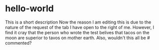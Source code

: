 # hello-world
This is a short description
Now the reason I am editing this is due to the nature of the request of the tab I have open to the right of me. However, I find it cray that the person who wrote the test belives that tacos on the moon are superior to tavos on mother earth. Also, wouldn't this all be # commented?
